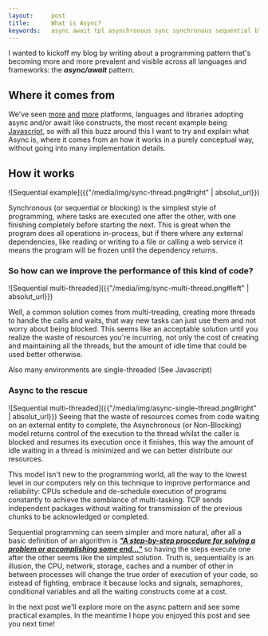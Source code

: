 ```yaml
---
layout:     post
title:      What is Async?
keywords:   async await tpl asynchronous sync synchronous sequential blocker
---
```


I wanted to kickoff my blog by writing about a programming pattern that's becoming more and more prevalent and visible across all languages and frameworks: the ***async/await*** pattern.

## Where it comes from
We've seen [more](https://docs.microsoft.com/en-us/dotnet/csharp/language-reference/keywords/await) [and](https://tc39.github.io/ecmascript-asyncawait/) [more](https://www.python.org/dev/peps/pep-0492/) platforms, languages and libraries adopting async and/or await like constructs, the most recent example being [Javascript](https://tc39.github.io/ecma262/#sec-async-function-definitions), so with all this buzz around this I want to try and explain what Async is, where it comes from an how it works in a purely conceptual way, without going into many implementation details.

## How it works
![Sequential example]({{"/media/img/sync-thread.png#right" | absolut_url}})

Synchronous (or sequential or blocking) is the simplest style of programming, where tasks are executed one after the other, with one finishing completely before starting the next. This is great when the program does all operations in-process, but if there where any external dependencies, like reading or writing to a file or calling a web service it means the program will be frozen until the dependency returns.

### So how can we improve the performance of this kind of code?
![Sequential multi-threaded]({{"/media/img/sync-multi-thread.png#left" | absolut_url}})

Well, a common solution comes from multi-treading, creating more threads to handle the calls and waits, that way new tasks can just use them and not worry about being blocked. This seems like an acceptable solution until you realize the waste of resources you're incurring, not only the cost of creating and maintaining all the threads, but the amount of idle time that could be used better otherwise.

<div class="tip">Also many environments are single-threaded (See Javascript)</div>


### Async to the rescue
![Sequential multi-threaded]({{"/media/img/async-single-thread.png#right" | absolut_url}})
Seeing that the waste of resources comes from code waiting on an external entity to complete, the Asynchronous (or Non-Blocking) model returns control of the execution to the thread whilst the caller is blocked and resumes its execution once it finishes, this way the amount of idle waiting in a thread is minimized and we can better distribute our resources.

This model isn't new to the programming world, all the way to the lowest level in our computers rely on this technique to improve performance and reliability: CPUs schedule and de-schedule execution of programs constantly to achieve the semblance of multi-tasking. TCP sends independent packages without waiting for transmission of the previous chunks to be acknowledged or completed.

Sequential programming can seem simpler and more natural, after all a basic definition of an algorithm is [***"A step-by-step procedure for solving a problem or accomplishing some end..."***](https://www.merriam-webster.com/dictionary/algorithm) so having the steps execute one after the other seems like the simplest solution. Truth is, sequentiality is an illusion, the CPU, network, storage, caches and a number of other in between processes will change the true order of execution of your code, so instead of fighting, embrace it because locks and signals, semaphores, conditional variables and all the waiting constructs come at a cost.

In the next post we'll explore more on the async pattern and see some practical examples. In the meantime I hope you enjoyed this post and see you next time!